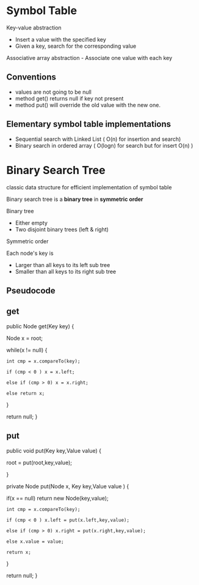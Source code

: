 Symbol Table
=

Key-value abstraction

* Insert a value with the specified key
* Given a key, search for the corresponding value


Associative array abstraction - Associate one value with each key

Conventions
-

 * values are not going to be null
 * method get() returns null if key not present
 * method put() will override the old value with the new one.


Elementary symbol table implementations
-

 * Sequential search with Linked List ( O(n) for insertion and search)
 * Binary search in ordered array ( O(logn) for search but for insert O(n) )
 


Binary Search Tree
=

 classic data structure for efficient implementation of symbol table
 
 Binary search tree is a **binary tree** in **symmetric order**
 
 Binary tree
 
  * Either empty
  * Two disjoint binary trees (left & right)
 
Symmetric order

 Each node's key is
 
 * Larger than all keys to its left sub tree
 * Smaller than all keys to its right sub tree
 
Pseudocode
-

get
-
  public Node get(Key key) {
  
   Node x = root;
   
   while(x != null) {
   
    int cmp = x.compareTo(key);
    
    if (cmp < 0 ) x = x.left;
    
    else if (cmp > 0) x = x.right;
    
    else return x;
   
   }
  
  return null;
  }
 
put
-
 public void put(Key key,Value value) {
 
 root = put(root,key,value);
 
 }

  private Node put(Node x, Key key,Value value ) {
  
  
   if(x == null) return new Node(key,value);
   
    int cmp = x.compareTo(key);
    
    if (cmp < 0 ) x.left = put(x.left,key,value);
    
    else if (cmp > 0) x.right = put(x.right,key,value);
    
    else x.value = value;
    
    return x;
   }
  
  return null;
  }
 
